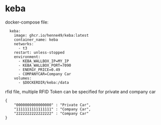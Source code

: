 # keba
docker-compose file:

```
  keba:
    image: ghcr.io/henne49/keba:latest
    container_name: keba
    networks:
      - t3
    restart: unless-stopped
    environment:
      - KEBA_WALLBOX_IP=MY_IP
      - KEBA_WALLBOX_PORT=7090
      - ENERGY_PRICE=0.49
      - COMPANYCAR=Company Car
    volumes:
      - $DOCKERDIR/keba:/data
```

rfid file, multiple RFID Token can be specified for private and company car


```
{
    "0000000000000000" : "Private Car",
    "1111111111111111" : "Company Car",
    "2222222222222222" : "Company Car"
}
```
